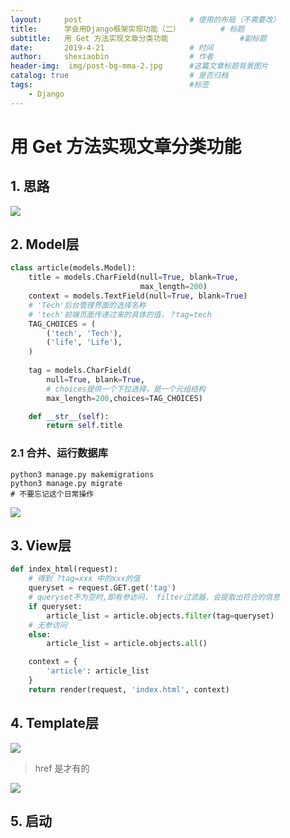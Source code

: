 ```yaml
---
layout:     post   				        # 使用的布局（不需要改）
title:      学会用Django框架实现功能（二） 		   # 标题 
subtitle:   用 Get 方法实现文章分类功能                #副标题
date:       2019-4-21 				    # 时间
author:     shexiaobin 				    # 作者
header-img:  img/post-bg-mma-2.jpg     	#这篇文章标题背景图片
catalog: true 						    # 是否归档
tags:								    #标签
    - Django
---
```




# 用 Get 方法实现文章分类功能

## 1. 思路

![](https://ws1.sinaimg.cn/large/aeb740d8gy1g2aq8t4f8cj20v20csq3r.jpg)



## 2. Model层

```python
class article(models.Model):
    title = models.CharField(null=True, blank=True, 
                             max_length=200)
    context = models.TextField(null=True, blank=True)
	# 'Tech'后台管理界面的选择名称
    # 'tech'前端页面传递过来的具体的值，？tag=tech
    TAG_CHOICES = (
        ('tech', 'Tech'),
        ('life', 'Life'),
    )
    
    tag = models.CharField(
    	null=True, blank=True, 
        # choices提供一个下拉选择，是一个元组结构
        max_length=200,choices=TAG_CHOICES)

    def __str__(self):
        return self.title
```



### 2.1 合并、运行数据库

```
python3 manage.py makemigrations
python3 manage.py migrate
# 不要忘记这个日常操作
```

![](https://ws1.sinaimg.cn/large/aeb740d8gy1g2aqnhmazkj20t80fewga.jpg)



## 3. View层

```python
def index_html(request):
    # 得到 ?tag=xxx 中的xxx的值
    queryset = request.GET.get('tag')
    # queryset不为空时,即有参访问， filter过滤器，会提取出符合的信息
    if queryset:
        article_list = article.objects.filter(tag=queryset)
    # 无参访问
    else:
        article_list = article.objects.all()

    context = {
        'article': article_list
    }
    return render(request, 'index.html', context)
```

## 4. Template层

![](https://ws1.sinaimg.cn/large/aeb740d8gy1g2ar7l42h6j20mu091mxp.jpg)

> href  是<a></a>才有的

![](https://ws1.sinaimg.cn/large/aeb740d8gy1g2ar8hpjr1j20l90crwf7.jpg)

## 5. 启动

